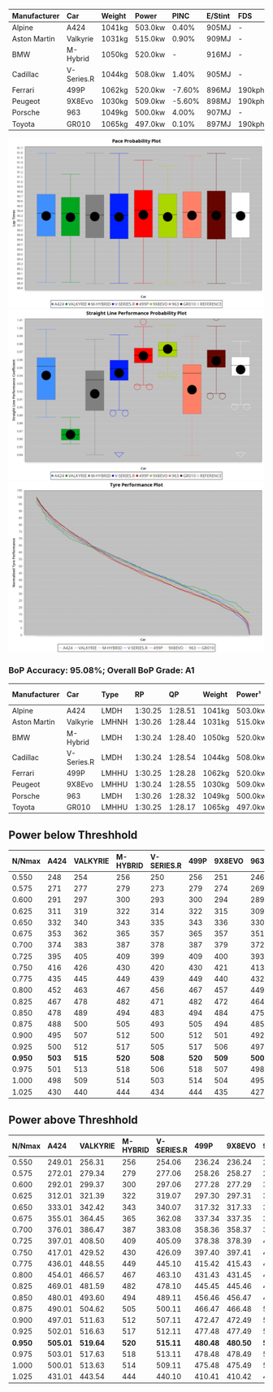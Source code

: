 | Manufacturer | Car        | Weight | Power   | PINC    | E/Stint | FDS     |
|:-|:-|:-|:-|:-|:-|:-|
| Alpine       | A424       | 1041kg | 503.0kw | 0.40%   | 905MJ   |    -    |
| Aston Martin | Valkyrie   | 1031kg | 515.0kw | 0.90%   | 909MJ   |    -    |
| BMW          | M-Hybrid   | 1050kg | 520.0kw |    -    | 916MJ   |    -    |
| Cadillac     | V-Series.R | 1044kg | 508.0kw | 1.40%   | 905MJ   |    -    |
| Ferrari      | 499P       | 1062kg | 520.0kw | -7.60%  | 896MJ   | 190kph  |
| Peugeot      | 9X8Evo     | 1030kg | 509.0kw | -5.60%  | 898MJ   | 190kph  |
| Porsche      | 963        | 1049kg | 500.0kw | 4.00%   | 907MJ   |    -    |
| Toyota       | GR010      | 1065kg | 497.0kw | 0.10%   | 897MJ   | 190kph  |

![PACECHART](./IMG/AUTO.png)
![STRAIGHTLINEPERFORMANCECHART](./IMG/AUTO_sp.png)
![TYREPERFORMANCECHART](./IMG/AUTO_tw.png)

### BoP Accuracy: 95.08%; Overall BoP Grade: A1
| Manufacturer | Car        | Type  | RP      | QP      | Weight | Power¹  | Threshhold | PINC    | Power²   | E/Stint | AVG Vmax  | FDS     | RDLC | L/Stint | BOP-Grade | Model Accuracy | Model Points | Match%  | SimDiff |
|:-|:-|:-|:-|:-|:-|:-|:-|:-|:-|:-|:-|:-|:-|:-|:-|:-|:-|:-|:-|
| Alpine       | A424       | LMDH  | 1:30.25 | 1:28.51 | 1041kg | 503.0kw | 250.0kph   | 0.40%   | 505.00kw |  905MJ  | 312.88kph |    -    | 1.02 | 40      | ~A1       | 99.58%         | 1429         | 98.61%  | +0.15   |
| Aston Martin | Valkyrie   | LMHNH | 1:30.26 | 1:28.44 | 1031kg | 515.0kw | 250.0kph   | 0.90%   | 519.60kw |  909MJ  | 302.23kph |    -    | 1.06 | 40      | +C2       | 100.00%        | 247          | 72.69%  | #       |
| BMW          | M-Hybrid   | LMDH  | 1:30.24 | 1:28.40 | 1050kg | 520.0kw | 250.0kph   |    -    | 520.00kw |  916MJ  | 310.19kph |    -    | 1.02 | 40      | ~A1       | 99.97%         | 2912         | 100.00% | +0.13   |
| Cadillac     | V-Series.R | LMDH  | 1:30.24 | 1:28.54 | 1044kg | 508.0kw | 250.0kph   | 1.40%   | 515.10kw |  905MJ  | 312.87kph |    -    | 1.02 | 40      | +A2       | 99.49%         | 5225         | 94.99%  | +0.20   |
| Ferrari      | 499P       | LMHHU | 1:30.25 | 1:28.28 | 1062kg | 520.0kw | 250.0kph   | -7.60%  | 480.50kw |  896MJ  | 312.86kph | 190kph  | 1.03 | 40      | ~A1       | 100.00%        | 5378         | 99.11%  | +0.77   |
| Peugeot      | 9X8Evo     | LMHHU | 1:30.24 | 1:28.55 | 1030kg | 509.0kw | 250.0kph   | -5.60%  | 480.50kw |  898MJ  | 316.19kph | 190kph  | 1.03 | 40      | ~A1       | 100.00%        | 1459         | 95.21%  | +0.47   |
| Porsche      | 963        | LMDH  | 1:30.26 | 1:28.32 | 1049kg | 500.0kw | 250.0kph   | 4.00%   | 520.00kw |  907MJ  | 310.67kph |    -    | 1.02 | 40      | ~A1       | 99.92%         | 14207        | 100.00% | +0.16   |
| Toyota       | GR010      | LMHHU | 1:30.25 | 1:28.17 | 1065kg | 497.0kw | 250.0kph   | 0.10%   | 497.50kw |  897MJ  | 312.87kph | 190kph  | 1.03 | 40      | ~A1       | 99.86%         | 4280         | 100.00% | +0.22   |

## Power below Threshhold
| N/Nmax    | A424    | VALKYRIE | M-HYBRID | V-SERIES.R | 499P    | 9X8EVO  | 963     | GR010   |
|:-|:-|:-|:-|:-|:-|:-|:-|:-|
|  0.550    |  248    |  254     |  256     |  250       |  256    |  251    |  246    |  245    |
|  0.575    |  271    |  277     |  279     |  273       |  279    |  274    |  269    |  267    |
|  0.600    |  291    |  297     |  300     |  293       |  300    |  294    |  289    |  287    |
|  0.625    |  311    |  319     |  322     |  314       |  322    |  315    |  309    |  307    |
|  0.650    |  332    |  340     |  343     |  335       |  343    |  336    |  330    |  328    |
|  0.675    |  353    |  362     |  365     |  357       |  365    |  357    |  351    |  349    |
|  0.700    |  374    |  383     |  387     |  378       |  387    |  379    |  372    |  370    |
|  0.725    |  395    |  405     |  409     |  399       |  409    |  400    |  393    |  391    |
|  0.750    |  416    |  426     |  430     |  420       |  430    |  421    |  413    |  411    |
|  0.775    |  435    |  445     |  449     |  439       |  449    |  440    |  432    |  429    |
|  0.800    |  452    |  463     |  467     |  456       |  467    |  457    |  449    |  446    |
|  0.825    |  467    |  478     |  482     |  471       |  482    |  472    |  464    |  461    |
|  0.850    |  478    |  489     |  494     |  483       |  494    |  484    |  475    |  472    |
|  0.875    |  488    |  500     |  505     |  493       |  505    |  494    |  485    |  482    |
|  0.900    |  495    |  507     |  512     |  500       |  512    |  501    |  492    |  489    |
|  0.925    |  500    |  512     |  517     |  505       |  517    |  506    |  497    |  494    |
| **0.950** | **503** | **515**  | **520**  | **508**    | **520** | **509** | **500** | **497** |
|  0.975    |  501    |  513     |  518     |  506       |  518    |  507    |  498    |  495    |
|  1.000    |  498    |  509     |  514     |  503       |  514    |  504    |  495    |  492    |
|  1.025    |  430    |  440     |  444     |  434       |  444    |  435    |  427    |  424    |

## Power above Threshhold
| N/Nmax    | A424       | VALKYRIE   | M-HYBRID | V-SERIES.R | 499P       | 9X8EVO     | 963     | GR010      |
|:-|:-|:-|:-|:-|:-|:-|:-|:-|
|  0.550    |  249.01    |  256.31    |  256     |  254.06    |  236.24    |  236.24    |  256    |  245.24    |
|  0.575    |  272.01    |  279.34    |  279     |  277.06    |  258.26    |  258.27    |  279    |  267.27    |
|  0.600    |  292.01    |  299.37    |  300     |  297.06    |  277.28    |  277.29    |  300    |  287.29    |
|  0.625    |  312.01    |  321.39    |  322     |  319.07    |  297.30    |  297.31    |  322    |  307.31    |
|  0.650    |  333.01    |  342.42    |  343     |  340.07    |  317.32    |  317.33    |  343    |  328.33    |
|  0.675    |  355.01    |  364.45    |  365     |  362.08    |  337.34    |  337.35    |  365    |  349.35    |
|  0.700    |  376.01    |  386.47    |  387     |  383.08    |  358.36    |  358.37    |  387    |  370.37    |
|  0.725    |  397.01    |  408.50    |  409     |  405.09    |  378.38    |  378.39    |  409    |  391.39    |
|  0.750    |  417.01    |  429.52    |  430     |  426.09    |  397.40    |  397.41    |  430    |  411.41    |
|  0.775    |  436.01    |  448.55    |  449     |  445.10    |  415.42    |  415.43    |  449    |  429.43    |
|  0.800    |  454.01    |  466.57    |  467     |  463.10    |  431.43    |  431.45    |  467    |  446.45    |
|  0.825    |  469.01    |  481.59    |  482     |  478.10    |  445.45    |  445.46    |  482    |  461.46    |
|  0.850    |  480.01    |  493.60    |  494     |  489.11    |  456.46    |  456.47    |  494    |  472.47    |
|  0.875    |  490.01    |  504.62    |  505     |  500.11    |  466.47    |  466.48    |  505    |  482.48    |
|  0.900    |  497.01    |  511.63    |  512     |  507.11    |  472.47    |  472.49    |  512    |  489.49    |
|  0.925    |  502.01    |  516.63    |  517     |  512.11    |  477.48    |  477.49    |  517    |  494.49    |
| **0.950** | **505.01** | **519.64** | **520**  | **515.11** | **480.48** | **480.50** | **520** | **497.50** |
|  0.975    |  503.01    |  517.63    |  518     |  513.11    |  478.48    |  478.49    |  518    |  495.49    |
|  1.000    |  500.01    |  513.63    |  514     |  509.11    |  475.48    |  475.49    |  514    |  492.49    |
|  1.025    |  431.01    |  443.54    |  444     |  440.10    |  410.41    |  410.42    |  444    |  424.42    |
